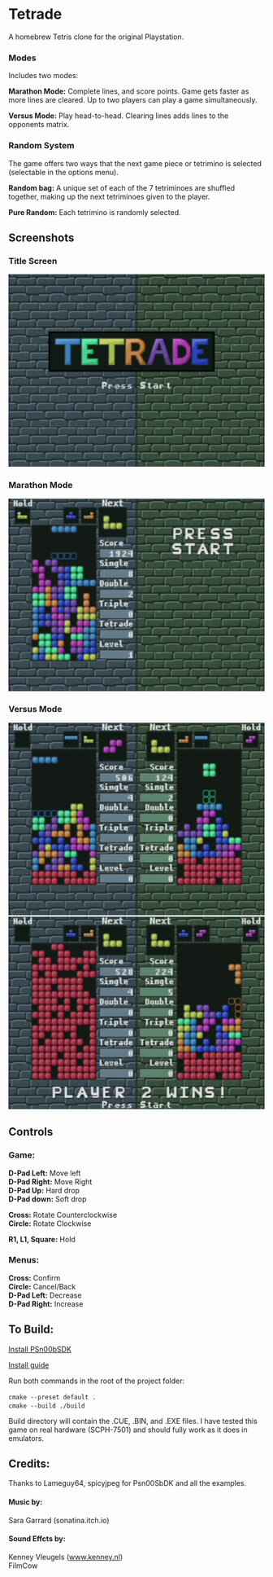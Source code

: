 # Tetrade
A homebrew Tetris clone for the original Playstation. 

### Modes
Includes two modes:

**Marathon Mode:** Complete lines, and score points. Game gets faster as more lines are cleared. Up to two players can play a game simultaneously.

**Versus Mode:** Play head-to-head. Clearing lines adds lines to the opponents matrix.

### Random System
The game offers two ways that the next game piece or tetrimino is selected (selectable in the options menu).

**Random bag:** A unique set of each of the 7 tetriminoes are shuffled together, making up the next tetriminoes given to the player.

**Pure Random:** Each tetrimino is randomly selected.

## Screenshots

### Title Screen
![Title](/screenshots/scr_0.png)
### Marathon Mode
![Marathon Mode](/screenshots/scr_1.png)
### Versus Mode
![Two Player](/screenshots/scr_2.png)
![Two Player Winner](/screenshots/scr_3.png)


## Controls

### Game:

**D-Pad Left:** Move left \
**D-Pad Right:** Move Right \
**D-Pad Up:** Hard drop \
**D-Pad down:** Soft drop

**Cross:** Rotate Counterclockwise \
**Circle:** Rotate Clockwise

**R1, L1, Square:** Hold

### Menus:

**Cross:**  Confirm \
**Circle:** Cancel/Back \
**D-Pad Left:** Decrease \
**D-Pad Right:** Increase

## To Build:

[Install PSn00bSDK](
https://github.com/Lameguy64/PSn00bSDK)

[Install guide](https://github.com/Lameguy64/PSn00bSDK/blob/master/doc/installation.md)

Run both commands in the root of the project folder:

```cmake --preset default .```\
```cmake --build ./build```

Build directory will contain the .CUE, .BIN, and .EXE files. I have tested this game on real hardware (SCPH-7501) and should fully work as it does in emulators.


## Credits:

Thanks to Lameguy64, spicyjpeg for Psn00SbDK and all the examples.

#### Music by:
Sara Garrard (sonatina.itch.io)

#### Sound Effcts by:
Kenney Vleugels (www.kenney.nl) \
FilmCow
